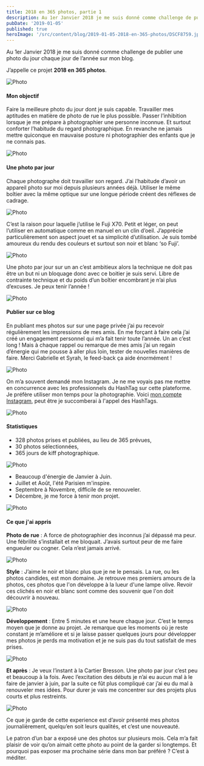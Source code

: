 ```yaml
---
title: 2018 en 365 photos, partie 1
description: Au 1er Janvier 2018 je me suis donné comme challenge de publier une photo du jour chaque jour de l’année sur mon blog.
pubDate: '2019-01-05'
published: true
heroImage: '/src/content/blog/2019-01-05-2018-en-365-photos/DSCF8759.jpg'
---
```


Au 1er Janvier 2018 je me suis donné comme challenge de publier une photo du jour chaque jour de l’année sur mon blog.

J’appelle ce projet **2018 en 365 photos**.

![Photo](./DSCF1538.jpg)

#### Mon objectif

Faire la meilleure photo du jour dont je suis capable. Travailler mes aptitudes en matière de photo de rue le plus possible. Passer l’inhibition lorsque je me prépare à photographier une personne inconnue. Et surtout conforter l’habitude du regard photographique. En revanche ne jamais mettre quiconque en mauvaise posture ni photographier des enfants que je ne connais pas.

![Photo](./DSCF0910.jpg)

#### Une photo par jour

Chaque photographe doit travailler son regard. J’ai l’habitude d’avoir un appareil photo sur moi depuis plusieurs années déjà. Utiliser le même boîtier avec la même optique sur une longue période créent des réflexes de cadrage.

![Photo](./DSCF9136.jpg)

C’est la raison pour laquelle j’utilise le Fuji X70. Petit et léger, on peut l’utiliser en automatique comme en manuel en un clin d’oeil. J’apprécie particulièrement son aspect jouet et sa simplicité d’utilisation. Je suis tombé amoureux du rendu des couleurs et surtout son noir et blanc ‘so Fuji’.

![Photo](./DSCF8759.jpg)

Une photo par jour sur un an c’est ambitieux alors la technique ne doit pas être un but ni un bloquage donc avec ce boitier je suis servi.
Libre de contrainte technique et du poids d’un boîtier encombrant je n’ai plus d’excuses. Je peux tenir l’année !

![Photo](./DSCF9077.jpg)

#### Publier sur ce blog

En publiant mes photos sur sur une page privée j’ai pu recevoir régulièrement les impressions de mes amis. En me forçant à faire cela j’ai créé un engagement personnel qui m’a fait tenir toute l’année. Un an c’est long ! Mais à chaque rappel ou remarque de mes amis j’ai un regain d’énergie qui me pousse à aller plus loin, tester de nouvelles manières de faire. Merci Gabrielle et Syrah, le feed-back ça aide énormément !

![Photo](./DSCF0501.jpg)

On m’a souvent demandé mon Instagram. Je ne me voyais pas me mettre en concurrence avec les professionnels du HashTag sur cette plateforme. Je préfère utiliser mon temps pour la photographie. Voici [mon compte Instagram](https://www.instagram.com/rfonzarely/), peut être je succomberai à l'appel des HashTags.

![Photo](./DSCF9127.jpg)

#### Statistiques

- 328 photos prises et publiées, au lieu de 365 prévues,
- 30 photos sélectionnées,
- 365 jours de kiff photographique.

![Photo](./DSCF4491.jpg)

- Beaucoup d'énergie de Janvier à Juin.
- Juillet et Août, l'été Parisien m'inspire.
- Septembre à Novembre, difficile de se renouveler.
- Décembre, je me force à tenir mon projet.

![Photo](./DSCF7914.jpg)

#### Ce que j'ai appris

**Photo de rue** : A force de photographier des inconnus j’ai dépassé ma peur. Une fébrilité s’installait et me bloquait. J’avais surtout peur de me faire engueuler ou cogner. Cela n’est jamais arrivé.

![Photo](./DSCF0637.jpg)

**Style** : J’aime le noir et blanc plus que je ne le pensais. La rue, ou les photos candides, est mon domaine. Je retrouve mes premiers amours de la photos, ces photos que l'on développe à la lueur d'une lampe olive. Revoir ces clichés en noir et blanc sont comme des souvenir que l'on doit découvrir à nouveau.

![Photo](./DSCF9110.jpg)

**Développement** : Entre 5 minutes et une heure chaque jour. C’est le temps moyen que je donne au projet. Je remarque que les moments où je reste constant je m’améliore et si je laisse passer quelques jours pour développer mes photos je perds ma motivation et je ne suis pas du tout satisfait de mes prises.

![Photo](./DSCF6223.jpg)

**Et après** : Je veux l’instant à la Cartier Bresson. Une photo par jour c’est peu et beaucoup à la fois. Avec l’excitation des débuts je n’ai eu aucun mal à le faire de janvier à juin, par la suite ce fût plus compliqué car j’ai eu du mal à renouveler mes idées. Pour durer je vais me concentrer sur des projets plus courts et plus restreints.

![Photo](./DSCF6616.jpg)

Ce que je garde de cette experience est d’avoir présenté mes photos journalièrement, quelqu’en soit leurs qualités, et c’est une nouveauté.

Le patron d’un bar a exposé une des photos sur plusieurs mois. Cela m’a fait plaisir de voir qu’on aimait cette photo au point de la garder si longtemps. Et pourquoi pas exposer ma prochaine série dans mon bar préféré ? C’est à méditer.
